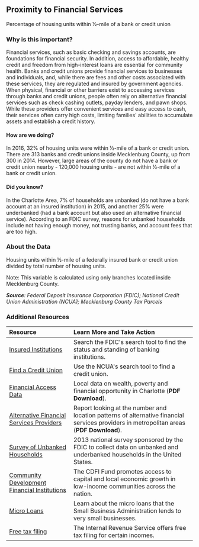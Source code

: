 ﻿## Proximity to Financial Services
Percentage of housing units within &#189;-mile of a bank or credit union

### Why is this important?
Financial services, such as basic checking and savings accounts, are foundations for financial security. In addition, access to affordable, healthy credit and freedom from high-interest loans are essential for community health. Banks and credit unions provide financial services to businesses and individuals, and, while there are fees and other costs associated with these services, they are regulated and insured by government agencies. When physical, financial or other barriers exist to accessing services through banks and credit unions, people often rely on alternative financial services such as check cashing outlets, payday lenders, and pawn shops. While these providers offer convenient services and easy access to cash, their services often carry high costs, limiting families' abilities to accumulate assets and establish a credit history. 

#### How are we doing?
In 2016, 32% of housing units were within &#189;-mile of a bank or credit union. There are 313 banks and credit unions inside Mecklenburg County, up from 300 in 2014. However, large areas of the county do not have a bank or credit union nearby - 120,000 housing units - are not within &#189;-mile of a bank or credit union.

#### Did you know?
In the Charlotte Area, 7% of households are unbanked (do not have a bank account at an insured institution) in 2015, and another 25% were underbanked (had a bank account but also used an alternative financial service). According to an FDIC survey, reasons for unbanked households include not having enough money, not trusting banks, and account fees that are too high.

### About the Data
Housing units within &#189;-mile of a federally insured bank or credit union divided by total number of housing units. 

Note: This variable is calculated using only branches located inside Mecklenburg County.

_**Source**: Federal Deposit Insurance Corporation (FDIC); National Credit Union Administration (NCUA); Mecklenburg County Tax Parcels_

### Additional Resources
|Resource | Learn More and Take Action | 
|:--- | :--- |
|[Insured Institutions](http://research.fdic.gov/bankfind/)| Search the FDIC's search tool to find the status and standing of banking institutions.
|[Find a Credit Union](http://www.ncua.gov/NCUAMapping/Pages/NCUAGOVMapping.aspx)| Use the NCUA's search tool to find a credit union.
|[Financial Access Data](http://cfed.org/assets/pdfs/CharlotteProfile.pdf)| Local data on wealth, poverty and financial opportunity in Charlotte (**PDF Download**).
|[Alternative Financial Services Providers](http://www.urban.org/uploadedpdf/410935_altfinservproviders.pdf) |Report looking at the number and location patterns of alternative financial services providers in metropolitan areas (**PDF Download**). 
|[Survey of Unbanked Households](https://www.fdic.gov/householdsurvey/)|2013 national survey sponsored by the FDIC to collect data on unbanked and underbanked households in the United States.
|[Community Development Financial Institutions](http://www.cdfifund.gov/)|The CDFI Fund promotes access to capital and local economic growth in low-income communities across the nation.
|[Micro Loans](http://www.sba.gov/content/microloan-program)| Learn about the micro loans that the Small Business Administration lends to very small businesses.
|[Free tax filing](http://www.irs.gov/uac/Free-File:-Do-Your-Federal-Taxes-for-Free)| The Internal Revenue Service offers free tax filing for certain incomes.


